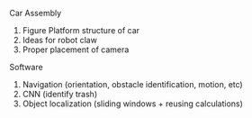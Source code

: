 Car Assembly
1) Figure Platform structure of car
2) Ideas for robot claw
3) Proper placement of camera

Software
1) Navigation (orientation, obstacle identification, motion, etc)
2) CNN (identify trash)
3) Object localization (sliding windows + reusing calculations)
